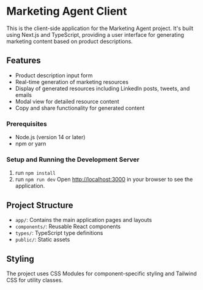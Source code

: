 # Marketing Agent Client

This is the client-side application for the Marketing Agent project. It's built using Next.js and TypeScript, providing a user interface for generating marketing content based on product descriptions.

## Features

- Product description input form
- Real-time generation of marketing resources
- Display of generated resources including LinkedIn posts, tweets, and emails
- Modal view for detailed resource content
- Copy and share functionality for generated content

### Prerequisites

- Node.js (version 14 or later)
- npm or yarn

### Setup and Running the Development Server

1. run `npm install`
2. run `npm run dev`
   Open [http://localhost:3000](http://localhost:3000) in your browser to see the application.

## Project Structure

- `app/`: Contains the main application pages and layouts
- `components/`: Reusable React components
- `types/`: TypeScript type definitions
- `public/`: Static assets

## Styling

The project uses CSS Modules for component-specific styling and Tailwind CSS for utility classes.
